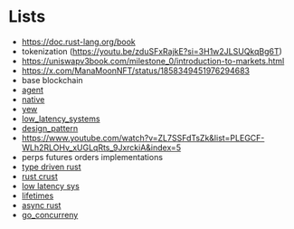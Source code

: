 # Lists

- https://doc.rust-lang.org/book
- tokenization (https://youtu.be/zduSFxRajkE?si=3H1w2JLSUQkqBg6T)
- https://uniswapv3book.com/milestone_0/introduction-to-markets.html
- https://x.com/ManaMoonNFT/status/1858349451976294683
- base blockchain
- [agent](https://github.com/ai16z/eliza)
- [native](https://www.youtube.com/watch?v=0-S5a0eXPoc)
- [yew](https://yew.rs/docs/getting-started/build-a-sample-app)
- [low_latency_systems](https://www.youtube.com/playlist?list=PLiWOUsmg3XMJY5C_LOqeznBGHc8CNg8_a)
- [design_pattern](https://www.youtube.com/watch?v=_BpmfnqjgzQ&list=PLrhzvIcii6GNjpARdnO4ueTUAVR9eMBpc&index=2)
- https://www.youtube.com/watch?v=ZL7SSFdTsZk&list=PLEGCF-WLh2RLOHv_xUGLqRts_9JxrckiA&index=5
- perps futures orders implementations
- [type driven rust](https://www.youtube.com/watch?v=bnnacleqg6k)
- [rust crust](https://www.youtube.com/watch?v=8O0Nt9qY_vo)
- [low latency sys](https://www.youtube.com/watch?v=8uAW5FQtcvE)
- [lifetimes](https://github.com/pretzelhammer/rust-blog/blob/master/posts/common-rust-lifetime-misconceptions.md#common-rust-lifetime-misconceptions)
- [async rust](https://www.youtube.com/watch?v=ThjvMReOXYM&t=90s)
- [go_concurreny](https://go.dev/tour/list)
